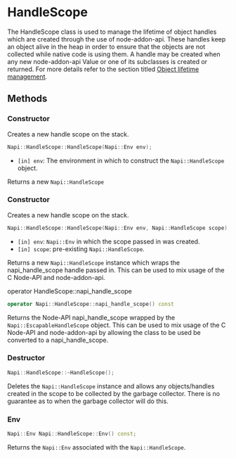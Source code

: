 # HandleScope

The HandleScope class is used to manage the lifetime of object handles
which are created through the use of node-addon-api. These handles
keep an object alive in the heap in order to ensure that the objects
are not collected while native code is using them.
A handle may be created when any new node-addon-api Value or one
of its subclasses is created or returned. For more details refer to
the section titled [Object lifetime management](object_lifetime_management.md).

## Methods

### Constructor

Creates a new handle scope on the stack.

```cpp
Napi::HandleScope::HandleScope(Napi::Env env);
```

- `[in] env`: The environment in which to construct the `Napi::HandleScope` object.

Returns a new `Napi::HandleScope`

### Constructor

Creates a new handle scope on the stack.

```cpp
Napi::HandleScope::HandleScope(Napi::Env env, Napi::HandleScope scope);
```

- `[in] env`: `Napi::Env` in which the scope passed in was created.
- `[in] scope`: pre-existing `Napi::HandleScope`.

Returns a new `Napi::HandleScope` instance which wraps the napi_handle_scope
handle passed in.  This can be used to mix usage of the C Node-API
and node-addon-api.

operator HandleScope::napi_handle_scope

```cpp
operator Napi::HandleScope::napi_handle_scope() const
```

Returns the Node-API napi_handle_scope wrapped by the `Napi::EscapableHandleScope` object.
This can be used to mix usage of the C Node-API and node-addon-api by allowing
the class to be used be converted to a napi_handle_scope.

### Destructor
```cpp
Napi::HandleScope::~HandleScope();
```

Deletes the `Napi::HandleScope` instance and allows any objects/handles created
in the scope to be collected by the garbage collector.  There is no
guarantee as to when the garbage collector will do this.

### Env

```cpp
Napi::Env Napi::HandleScope::Env() const;
```

Returns the `Napi::Env` associated with the `Napi::HandleScope`.
